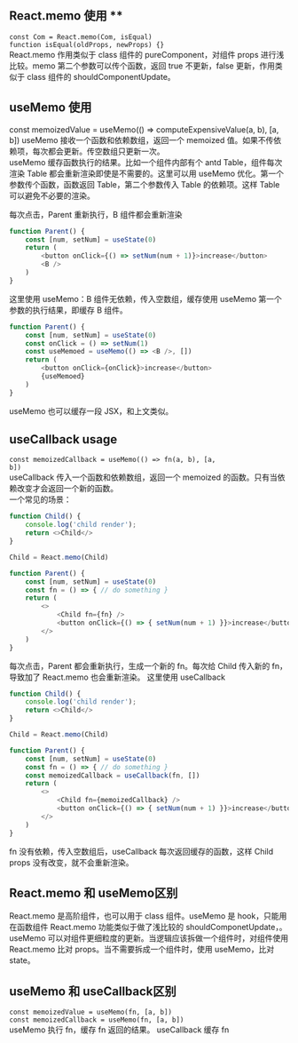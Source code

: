 <!--
 * @Description: 
 * @Author: liushuhao
 * @Date: 2021-02-04 15:20:04
 * @LastEditors: liushuhao
-->
## React.memo 使用 **      
<code>const Com = React.memo(Com, isEqual)</code>   
<code>function isEqual(oldProps, newProps) {}</code>    
React.memo 作用类似于 class 组件的 pureComponent，对组件 props 进行浅比较。memo 第二个参数可以传个函数，返回 true 不更新，false 更新，作用类似于 class 组件的 shouldComponentUpdate。        

## useMemo 使用 ##   
const memoizedValue = useMemo(() => computeExpensiveValue(a, b), [a, b])
useMemo 接收一个函数和依赖数组，返回一个 memoized 值。如果不传依赖项，每次都会更新。传空数组只更新一次。       
useMemo 缓存函数执行的结果。比如一个组件内部有个 antd Table，组件每次渲染 Table 都会重新渲染即使是不需要的。这里可以用 useMemo 优化。第一个参数传个函数，函数返回 Table，第二个参数传入 Table 的依赖项。这样 Table 可以避免不必要的渲染。

每次点击，Parent 重新执行，B 组件都会重新渲染    
```js
function Parent() {
    const [num, setNum] = useState(0)
    return (
        <button onClick={() => setNum(num + 1)}>increase</button>
        <B />
    )
}
```
这里使用 useMemo：B 组件无依赖，传入空数组，缓存使用 useMemo 第一个参数的执行结果，即缓存 B 组件。     
```js
function Parent() {
    const [num, setNum] = useState(0)
    const onClick = () => setNum(1)
    const useMemoed = useMemo(() => <B />, []) 
    return (
        <button onClick={onClick}>increase</button>
        {useMemoed}
    )
}
```
useMemo 也可以缓存一段 JSX，和上文类似。    
## useCallback usage ##     
<code>const memoizedCallback = useMemo(() => fn(a, b), [a, b])</code>     
useCallback 传入一个函数和依赖数组，返回一个 memoized 的函数。只有当依赖改变才会返回一个新的函数。    
一个常见的场景：   
```js
function Child() {
    console.log('child render');
    return <>Child</>
}

Child = React.memo(Child)

function Parent() {
    const [num, setNum] = useState(0)
    const fn = () => { // do something }
    return (
        <>
            <Child fn={fn} />
            <button onClick={() => { setNum(num + 1) }}>increase</button>
        </>
    )
}
```
每次点击，Parent 都会重新执行，生成一个新的 fn。每次给 Child 传入新的 fn，导致加了 React.memo 也会重新渲染。 
这里使用 useCallback    
```js
function Child() {
    console.log('child render');
    return <>Child</>
}

Child = React.memo(Child)

function Parent() {
    const [num, setNum] = useState(0)
    const fn = () => { // do something }
    const memoizedCallback = useCallback(fn, [])
    return (
        <>
            <Child fn={memoizedCallback} />
            <button onClick={() => { setNum(num + 1) }}>increase</button>
        </>
    )
}
```
fn 没有依赖，传入空数组后，useCallback 每次返回缓存的函数，这样 Child props 没有改变，就不会重新渲染。    
## React.memo 和 useMemo区别 ##
React.memo 是高阶组件，也可以用于 class 组件。useMemo 是 hook，只能用在函数组件
React.memo 功能类似于做了浅比较的 shouldComponetUpdate，。useMemo 可以对组件更细粒度的更新。当逻辑应该拆做一个组件时，对组件使用 React.memo 比对 props。当不需要拆成一个组件时，使用 useMemo，比对 state。
## useMemo 和 useCallback区别 ##     
<code>const memoizedValue = useMemo(fn, [a, b])</code>    
<code>const memoizedCallback = useMemo(fn, [a, b])</code>   
useMemo 执行 fn，缓存 fn 返回的结果。 useCallback 缓存 fn